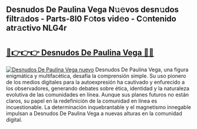 ## Desnudos De Paulina Vega N𝚞𝚎vos desn𝚞dos filtr𝚊dos - Parts-8I0 F𝚘tos vid𝚎o - C𝚘ntenido atr𝚊ctivo NLG4r

# <h2><a href="http://mbcuj0.tromn.icu/?c=Desnudos+De+Paulina+Vega">🔗👉👉👉 Desnudos De Paulina Vega 🔗🔗</a></h2>

[![Desnudos De Paulina Vega nuevo](https://i.imgur.com/pEAQMta.gif)](http://mbcuj0.tromn.icu/?c=Desnudos+De+Paulina+Vega)
Desnudos De Paulina Vega, una figura enigmática y multifacética, desafía la comprensión simple. Su uso pionero de los medios digitales para la autoexpresión ha cautivado y enfurecido a los observadores, generando debates sobre ética, identidad y la naturaleza evolutiva de las comunidades en línea. Aunque sus planes futuros no están claros, su papel en la redefinición de la comunidad en línea es incuestionable. La determinación inquebrantable y el magnetismo innegable impulsan a Desnudos De Paulina Vega a nuevas alturas en la comunidad digital.
